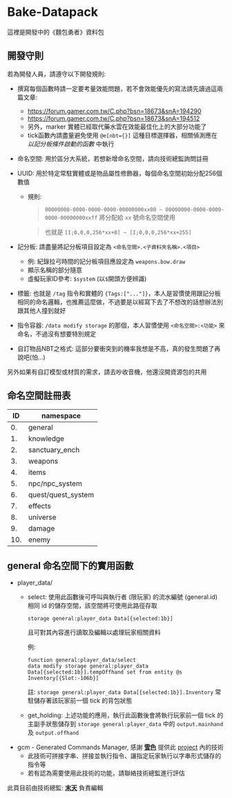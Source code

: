 # Bake-Datapack

這裡是開發中的《麵包勇者》資料包

## 開發守則

若為開發人員，請遵守以下開發規則:

* 撰寫每個函數時請一定要考量效能問題，若不會效能優先的寫法請先讀過這兩篇文章:
  * https://forum.gamer.com.tw/C.php?bsn=18673&snA=194290
  * https://forum.gamer.com.tw/C.php?bsn=18673&snA=194512
  * 另外，marker 實體已經取代藥水雲在效能最佳化上的大部分功能了
  * tick函數內請盡量避免使用 `@e[nbt={}]` 這種目標選擇器，相關偵測應在 _以記分板條件啟動的函數_ 中執行 
  
* 命名空間: 用於區分大系統，若想新增命名空間，請向技術總監詢問註冊

* UUID: 用於特定常駐實體或是物品屬性修飾器，每個命名空間初始分配256個數值
  * 規則:
    > `00000000-0000-0000-0000-00000000xx00 ~ 00000000-0000-0000-0000-00000000xxff` 將分配給 `xx` 號命名空間使用

    > 也就是 `[I;0,0,0,256*xx+0] ~ [I;0,0,0,256*xx+255]`

* 記分板: 請盡量將記分板項目設定為 `<命名空間>.<子資料夾名稱>.<項目>`

  * 例: 紀錄拉弓時間的記分板項目應設定為 `weapons.bow.draw`
  * 顯示名稱的部分隨意
  * 虛擬玩家ID參考: `$system` (以`$`開頭方便辨識)
 
* 標籤: 也就是 `/tag` 指令和實體的 `{Tags:["..."]}`，本人是習慣使用跟記分板相同的命名邏輯，也推薦這麼做，不過要是以經寫下去了不想改的話想辦法別跟其他人撞到就好

* 指令容器: `/data modify storage` 的那個，本人習慣使用 `<命名空間>:<功能>` 來命名，不過沒有想要特別規定

* 自訂物品NBT之格式: 這部分要衝突到的機率我想是不高，真的發生問題了再說吧(怕...)

另外如果有自訂模型或材質的需求，請去吵收音機，他還沒開資源包的共用

## 命名空間註冊表
|ID |namespace          |
|---|-------------------|
|0. |general            |
|1. |knowledge          |
|2. |sanctuary_ench     |
|3. |weapons            |
|4. |items              |
|5. |npc/npc_system     |
|6. |quest/quest_system |
|7. |effects            |
|8. |universe           |
|9. |damage             |
|10.|enemy              |

## general 命名空間下的實用函數

* player_data/
  * select: 使用此函數後可呼叫與執行者 (限玩家) 的流水編號 (general.id) 相同 id 的儲存空間，該空間將可使用此路徑存取

    `storage general:player_data Data[{selected:1b}]`
     
    且可對其內容進行讀取及編輯以處理玩家相關資料

    例:

        function general:player_data/select
        data modify storage general:player_data Data[{selected:1b}].tempOffhand set from entity @s Inventory[{Slot:-106b}]

    註: `storage general:player_data Data[{selected:1b}].Inventory` 常駐儲存著該玩家前一個 tick 的背包狀態
  
  * get_holding: 上述功能的應用，執行此函數後會將執行玩家前一個 tick 的主副手狀態儲存到 `storage general:player_data` 中的 `output.mainhand` 及 `output.offhand`
* gcm -  Generated Commands Manager, 感謝 [__雪色__](https://github.com/xuese0513) 提供此 [project](https://github.com/xuese0513/Generated-Commands-Manager) 內的技術
  * 此技術可拼接字串、拼接並執行指令、讓指定玩家執行以字串形式儲存的指令等
  * 若有認為需要使用此技術的功能，請聯絡技術總監進行評估

此頁目前由技術總監: [__末天__](https://github.com/muotian) 負責編輯
